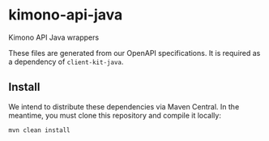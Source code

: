 # kimono-api-java
Kimono API Java wrappers

These files are generated from our OpenAPI specifications. It is required as a dependency of `client-kit-java`. 

## Install

We intend to distribute these dependencies via Maven Central. In the meantime, you must clone this repository and compile it locally:

```
mvn clean install
```

